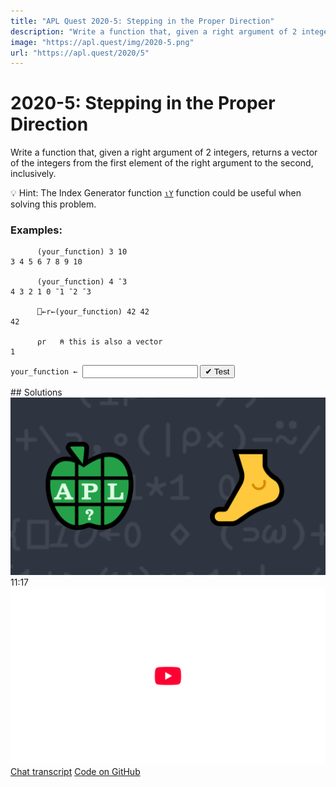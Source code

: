 ```yaml
---
title: "APL Quest 2020-5: Stepping in the Proper Direction"
description: "Write a function that, given a right argument of 2 integers, returns a vector of the integers from the first element of the right argument to the second, inclusively."
image: "https://apl.quest/img/2020-5.png"
url: "https://apl.quest/2020/5"
---
```


# <span class=s>2020-</span>5: Stepping in the Proper Direction
Write a function that, given a right argument of 2 integers, returns a vector of the integers from the first element of the right argument to the second, inclusively.

💡 Hint: The Index Generator function [`⍳Y`](https://help.dyalog.com/latest/index.htm/#Language/Primitive%20Functions/Index%20Generator.htm) function could be useful when solving this problem.

### Examples:
```APL
      (your_function) 3 10
3 4 5 6 7 8 9 10

      (your_function) 4 ¯3
4 3 2 1 0 ¯1 ¯2 ¯3

      ⎕←r←(your_function) 42 42
42

      ⍴r   ⍝ this is also a vector
1
```
<div class="pdiv">
  <code onclick="p_Input.focus()">your_function ← </code><input id="p_Input" autocomplete="off" spellcheck="false" oninput="this.parentElement.querySelector`button`.disabled=false;localStorage.setItem(window.location.pathname,this.value)" onkeypress="subm(event)">
  <button onclick="alert$.next`Testing…`;submitSolution`p`" class="md-button md-button--primary">&#x2714; Test</button>
</div>
<p id="p_Output"></p>
## Solutions
<div onclick="play(this)" title="Video on YouTube" class="yt">
<img alt="Video Thumbnail" src="../../img/2020-5.png">
<time>11:17</time>
<img alt="YouTube" src="../../img/yt-big.png">
</div>
<a href="https://chat.stackexchange.com/transcript/message/63935087#63935087" target="_blank" class="md-button md-button--primary">Chat transcript</a>
<a href="https://github.com/abrudz/apl_quest/tree/main/2020/5.apl" target="_blank" class="md-button md-button--primary right">Code on GitHub</a>

<script>
    testCases={"a":["3 10","7 2","1001 1020","0 10+?10 10"],"b":["10 10","¯10 ¯20","¯20 ¯10","¯10 10","10 ¯10","0 10","0 ¯10","10 0","¯10 0","0 0"],"f":"{⊃to/⍵⊣'to'⎕CY'dfns'}","p":"⊢"}
    p_Input.value=localStorage.getItem(window.location.pathname)
    play=e=>e.outerHTML=`<iframe src="https://www.youtube.com/embed/SjCmDfWmhqk?list=PLYKQVqyrAEj9wDIUyLDGtDAFTKY38BUMN&autoplay=1" title="<span class=s>2020-</span>5: Stepping in the Proper Direction (APL Quest 2020-5)" frameborder="0" allow="accelerometer; autoplay; clipboard-write; encrypted-media; gyroscope; picture-in-picture; web-share" referrerpolicy="strict-origin-when-cross-origin" allowfullscreen></iframe>`
</script>
